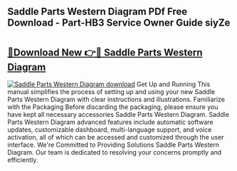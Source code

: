 ## Saddle Parts Western Diagram PDf Free Download - Part-HB3 Service Owner Guide siyZe

# <h2><a href="http://dfpo3fm.blite.top/?on=Saddle+Parts+Western+Diagram">🔗Download New 👉🔴 Saddle Parts Western Diagram</a></h2>

[![Saddle Parts Western Diagram download](https://i.imgur.com/lujVjoI.png)](http://dfpo3fm.blite.top/?on=Saddle+Parts+Western+Diagram)
Get Up and Running This manual simplifies the process of setting up and using your new Saddle Parts Western Diagram with clear instructions and illustrations. Familiarize with the Packaging Before discarding the packaging, please ensure you have kept all necessary accessories Saddle Parts Western Diagram. Saddle Parts Western Diagram advanced features include automatic software updates, customizable dashboard, multi-language support, and voice activation, all of which can be accessed and customized through the user interface. We're Committed to Providing Solutions Saddle Parts Western Diagram. Our team is dedicated to resolving your concerns promptly and efficiently.
